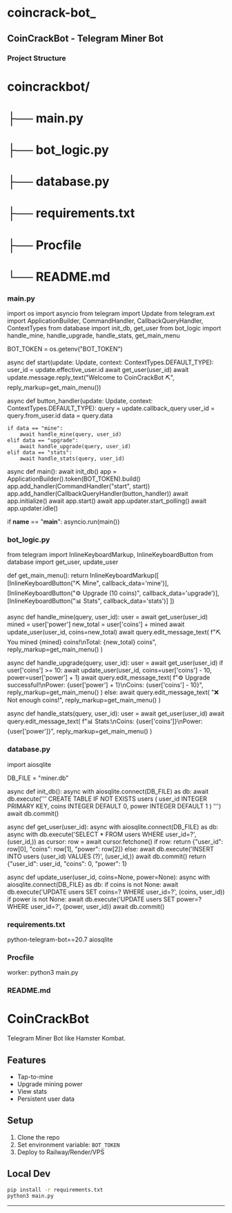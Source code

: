 ﻿# coincrack-bot_
 ## CoinCrackBot - Telegram Miner Bot

### Project Structure
# coincrackbot/
# ├── main.py
# ├── bot_logic.py
# ├── database.py
# ├── requirements.txt
# ├── Procfile
# └── README.md

### main.py
import os
import asyncio
from telegram import Update
from telegram.ext import ApplicationBuilder, CommandHandler, CallbackQueryHandler, ContextTypes
from database import init_db, get_user
from bot_logic import handle_mine, handle_upgrade, handle_stats, get_main_menu

BOT_TOKEN = os.getenv("BOT_TOKEN")

async def start(update: Update, context: ContextTypes.DEFAULT_TYPE):
    user_id = update.effective_user.id
    await get_user(user_id)
    await update.message.reply_text("Welcome to CoinCrackBot ⛏️", reply_markup=get_main_menu())

async def button_handler(update: Update, context: ContextTypes.DEFAULT_TYPE):
    query = update.callback_query
    user_id = query.from_user.id
    data = query.data

    if data == "mine":
        await handle_mine(query, user_id)
    elif data == "upgrade":
        await handle_upgrade(query, user_id)
    elif data == "stats":
        await handle_stats(query, user_id)

async def main():
    await init_db()
    app = ApplicationBuilder().token(BOT_TOKEN).build()
    app.add_handler(CommandHandler("start", start))
    app.add_handler(CallbackQueryHandler(button_handler))
    await app.initialize()
    await app.start()
    await app.updater.start_polling()
    await app.updater.idle()

if __name__ == "__main__":
    asyncio.run(main())


### bot_logic.py
from telegram import InlineKeyboardMarkup, InlineKeyboardButton
from database import get_user, update_user

def get_main_menu():
    return InlineKeyboardMarkup([
        [InlineKeyboardButton("⛏️ Mine", callback_data='mine')],
        [InlineKeyboardButton("⚙️ Upgrade (10 coins)", callback_data='upgrade')],
        [InlineKeyboardButton("📊 Stats", callback_data='stats')]
    ])

async def handle_mine(query, user_id):
    user = await get_user(user_id)
    mined = user['power']
    new_total = user['coins'] + mined
    await update_user(user_id, coins=new_total)
    await query.edit_message_text(
        f"⛏️ You mined {mined} coins!\nTotal: {new_total} coins",
        reply_markup=get_main_menu()
    )

async def handle_upgrade(query, user_id):
    user = await get_user(user_id)
    if user['coins'] >= 10:
        await update_user(user_id, coins=user['coins'] - 10, power=user['power'] + 1)
        await query.edit_message_text(
            f"⚙️ Upgrade successful!\nPower: {user['power'] + 1}\nCoins: {user['coins'] - 10}",
            reply_markup=get_main_menu()
        )
    else:
        await query.edit_message_text(
            "❌ Not enough coins!",
            reply_markup=get_main_menu()
        )

async def handle_stats(query, user_id):
    user = await get_user(user_id)
    await query.edit_message_text(
        f"📊 Stats:\nCoins: {user['coins']}\nPower: {user['power']}",
        reply_markup=get_main_menu()
    )


### database.py
import aiosqlite

DB_FILE = "miner.db"

async def init_db():
    async with aiosqlite.connect(DB_FILE) as db:
        await db.execute('''
            CREATE TABLE IF NOT EXISTS users (
                user_id INTEGER PRIMARY KEY,
                coins INTEGER DEFAULT 0,
                power INTEGER DEFAULT 1
            )
        ''')
        await db.commit()

async def get_user(user_id):
    async with aiosqlite.connect(DB_FILE) as db:
        async with db.execute('SELECT * FROM users WHERE user_id=?', (user_id,)) as cursor:
            row = await cursor.fetchone()
            if row:
                return {"user_id": row[0], "coins": row[1], "power": row[2]}
            else:
                await db.execute('INSERT INTO users (user_id) VALUES (?)', (user_id,))
                await db.commit()
                return {"user_id": user_id, "coins": 0, "power": 1}

async def update_user(user_id, coins=None, power=None):
    async with aiosqlite.connect(DB_FILE) as db:
        if coins is not None:
            await db.execute('UPDATE users SET coins=? WHERE user_id=?', (coins, user_id))
        if power is not None:
            await db.execute('UPDATE users SET power=? WHERE user_id=?', (power, user_id))
        await db.commit()


### requirements.txt
python-telegram-bot==20.7
aiosqlite


### Procfile
worker: python3 main.py


### README.md
# CoinCrackBot
Telegram Miner Bot like Hamster Kombat.

## Features
- Tap-to-mine
- Upgrade mining power
- View stats
- Persistent user data

## Setup
1. Clone the repo
2. Set environment variable: `BOT_TOKEN`
3. Deploy to Railway/Render/VPS

## Local Dev
```bash
pip install -r requirements.txt
python3 main.py
```

---

